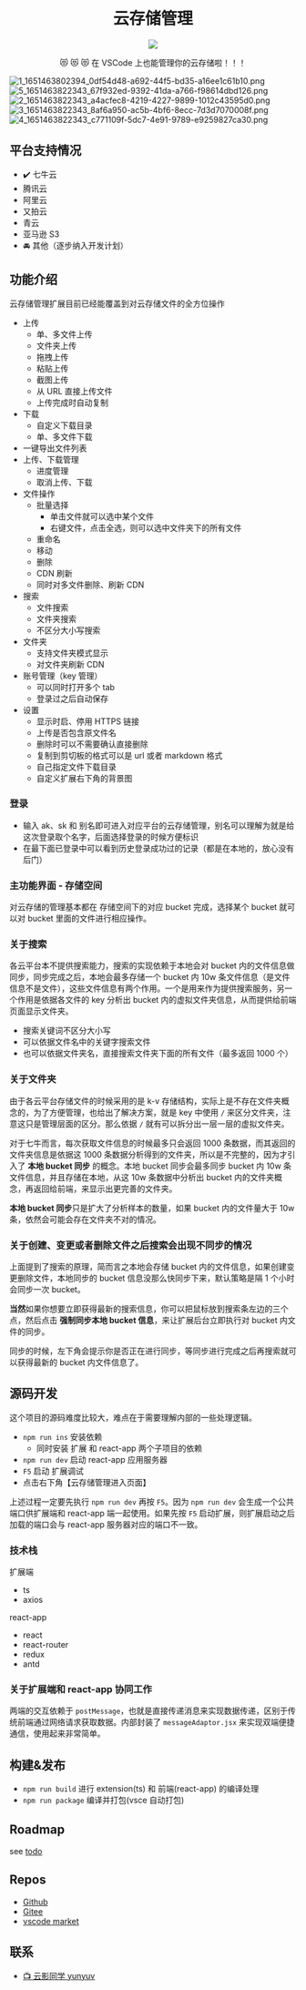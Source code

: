 <div align="center">
  <h1>云存储管理</h1>
  <img src="https://qiniu1.lxfriday.xyz/cloud-storage-dashboard/logo_64x64_1651463833294_62879b9e-4f0f-4bcc-9117-8d85a6cb471e.png" />
  <p>😻 😻 😻 在 VSCode 上也能管理你的云存储啦！！！</p>
</div>

![1_1651463802394_0df54d48-a692-44f5-bd35-a16ee1c61b10.png](https://qiniu1.lxfriday.xyz/cloud-storage-dashboard/1_1651463802394_0df54d48-a692-44f5-bd35-a16ee1c61b10.png)
![5_1651463822343_67f932ed-9392-41da-a766-f98614dbd126.png](https://qiniu1.lxfriday.xyz/cloud-storage-dashboard/5_1651463822343_67f932ed-9392-41da-a766-f98614dbd126.png)
![2_1651463822343_a4acfec8-4219-4227-9899-1012c43595d0.png](https://qiniu1.lxfriday.xyz/cloud-storage-dashboard/2_1651463822343_a4acfec8-4219-4227-9899-1012c43595d0.png)
![3_1651463822343_8af6a950-ac5b-4bf6-8ecc-7d3d7070008f.png](https://qiniu1.lxfriday.xyz/cloud-storage-dashboard/3_1651463822343_8af6a950-ac5b-4bf6-8ecc-7d3d7070008f.png)
![4_1651463822343_c771109f-5dc7-4e91-9789-e9259827ca30.png](https://qiniu1.lxfriday.xyz/cloud-storage-dashboard/4_1651463822343_c771109f-5dc7-4e91-9789-e9259827ca30.png)

## 平台支持情况

- ✔️ 七牛云
- 腾讯云
- 阿里云
- 又拍云
- 青云
- 亚马逊 S3
- 🚘 其他（逐步纳入开发计划）

## 功能介绍

云存储管理扩展目前已经能覆盖到对云存储文件的全方位操作

- 上传
  - 单、多文件上传
  - 文件夹上传
  - 拖拽上传
  - 粘贴上传
  - 截图上传
  - 从 URL 直接上传文件
  - 上传完成时自动复制
- 下载
  - 自定义下载目录
  - 单、多文件下载
- 一键导出文件列表
- 上传、下载管理
  - 进度管理
  - 取消上传、下载
- 文件操作
  - 批量选择
    - 单击文件就可以选中某个文件
    - 右键文件，点击全选，则可以选中文件夹下的所有文件
  - 重命名
  - 移动
  - 删除
  - CDN 刷新
  - 同时对多文件删除、刷新 CDN
- 搜索
  - 文件搜索
  - 文件夹搜索
  - 不区分大小写搜索
- 文件夹
  - 支持文件夹模式显示
  - 对文件夹刷新 CDN
- 账号管理（key 管理）
  - 可以同时打开多个 tab
  - 登录过之后自动保存
- 设置
  - 显示时启、停用 HTTPS 链接
  - 上传是否包含原文件名
  - 删除时可以不需要确认直接删除
  - 复制到剪切板的格式可以是 url 或者 markdown 格式
  - 自己指定文件下载目录
  - 自定义扩展右下角的背景图

### 登录

- 输入 ak、sk 和 别名即可进入对应平台的云存储管理，别名可以理解为就是给这次登录取个名字，后面选择登录的时候方便标识
- 在最下面已登录中可以看到历史登录成功过的记录（都是在本地的，放心没有后门）

### 主功能界面 - 存储空间

对云存储的管理基本都在 存储空间下的对应 bucket 完成，选择某个 bucket 就可以对 bucket 里面的文件进行相应操作。

### 关于搜索

各云平台本不提供搜索能力，搜索的实现依赖于本地会对 bucket 内的文件信息做同步，同步完成之后，本地会最多存储一个 bucket 内 10w 条文件信息（是文件信息不是文件），这些文件信息有两个作用。一个是用来作为提供搜索服务，另一个作用是依据各文件的 key 分析出 bucket 内的虚拟文件夹信息，从而提供给前端页面显示文件夹。

- 搜索关键词不区分大小写
- 可以依据文件名中的关键字搜索文件
- 也可以依据文件夹名，直接搜索文件夹下面的所有文件（最多返回 1000 个）

### 关于文件夹

由于各云平台存储文件的时候采用的是 k-v 存储结构，实际上是不存在文件夹概念的，为了方便管理，也给出了解决方案，就是 key 中使用 `/` 来区分文件夹，注意这只是管理层面的区分。那么依据 `/` 就有可以拆分出一层一层的虚拟文件夹。

对于七牛而言，每次获取文件信息的时候最多只会返回 1000 条数据，而其返回的文件夹信息是依据这 1000 条数据分析得到的文件夹，所以是不完整的，因为才引入了 **本地 bucket 同步** 的概念。本地 bucket 同步会最多同步 bucket 内 10w 条文件信息，并且存储在本地，从这 10w 条数据中分析出 bucket 内的文件夹概念，再返回给前端，来显示出更完善的文件夹。

**本地 bucket 同步**只是扩大了分析样本的数量，如果 bucket 内的文件量大于 10w 条，依然会可能会存在文件夹不对的情况。

### 关于创建、变更或者删除文件之后搜索会出现不同步的情况

上面提到了搜索的原理，简而言之本地会存储 bucket 内的文件信息，如果创建变更删除文件，本地同步的 bucket 信息没那么快同步下来，默认策略是隔 1 个小时会同步一次 bucket。

**当然**如果你想要立即获得最新的搜索信息，你可以把鼠标放到搜索条左边的三个点，然后点击 **强制同步本地 bucket 信息**，来让扩展后台立即执行对 bucket 内文件的同步。

同步的时候，左下角会提示你是否正在进行同步，等同步进行完成之后再搜索就可以获得最新的 bucket 内文件信息了。

## 源码开发

这个项目的源码难度比较大，难点在于需要理解内部的一些处理逻辑。

- `npm run ins` 安装依赖
  - 同时安装 扩展 和 react-app 两个子项目的依赖
- `npm run dev` 启动 react-app 应用服务器
- `F5` 启动 扩展调试
- 点击右下角【云存储管理进入页面】

上述过程一定要先执行 `npm run dev` 再按 `F5`。因为 `npm run dev` 会生成一个公共端口供扩展端和 react-app 端一起使用。如果先按 `F5` 启动扩展，则扩展启动之后加载的端口会与 react-app 服务器对应的端口不一致。

### 技术栈

扩展端

- ts
- axios

react-app

- react
- react-router
- redux
- antd

### 关于扩展端和 react-app 协同工作

两端的交互依赖于 `postMessage`，也就是直接传递消息来实现数据传递，区别于传统前端通过网络请求获取数据。内部封装了 `messageAdaptor.jsx` 来实现双端便捷通信，使用起来非常简单。

## 构建&发布

- `npm run build` 进行 extension(ts) 和 前端(react-app) 的编译处理
- `npm run package` 编译并打包(vsce 自动打包)

## Roadmap

see [todo](https://github.com/lxfriday/cloud-storage-dashboard/blob/main/docs/todo.md)

## Repos

- [Github](https://github.com/lxfriday/cloud-storage-dashboard)
- [Gitee](https://gitee.com/lxfriday/vscode-cloud-storage-dashboard)
- [vscode market](https://marketplace.visualstudio.com/items?itemName=lxfriday.cloud-storage-dashboard)

## 联系

- [📺 云影同学 yunyuv](https://space.bilibili.com/15445514)

